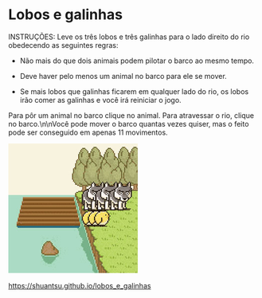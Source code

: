 # Lobos e galinhas

INSTRUÇÕES:
Leve os três lobos e três galinhas para o lado direito do rio obedecendo as seguintes regras:

- Não mais do que dois animais podem pilotar o barco ao mesmo tempo.

- Deve haver pelo menos um animal no barco para ele se mover.

- Se mais lobos que galinhas ficarem em qualquer lado do rio, os lobos irão comer as galinhas e você irá reiniciar o jogo.

Para pôr um animal no barco clique no animal. Para atravessar o rio, clique no barco.\n\nVocê pode mover o barco quantas vezes quiser, mas o feito pode ser conseguido em apenas 11 movimentos.

<kbd>![Lobos e galinhas](wolves.jpg)</kbd>

https://shuantsu.github.io/lobos_e_galinhas
